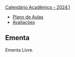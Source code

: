 
[Calendário Acadêmico - 2024.1](https://supac.ufba.br/sites/supac.ufba.br/files/calendario_academico_2024.1_e2024.2_versao_11_03_2024.pdf)

  * [Plano de Aulas](./20241/plano.md)
  * [Avaliações](./20241/avaliacao.md)

## Ementa

Ementa Livre.


